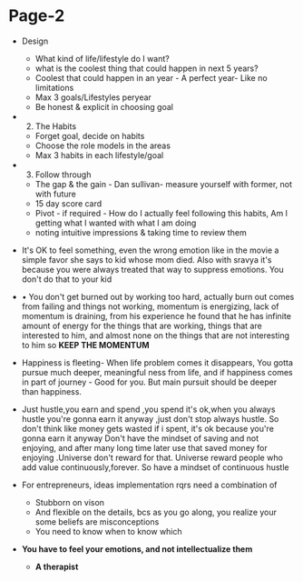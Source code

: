 # Page-2

- Design
    
    - What kind of life/lifestyle do I want?
    - what is the coolest thing that could happen in next 5 years?
    - Coolest that could happen in an year - A perfect year- Like no limitations
    - Max 3 goals/Lifestyles peryear
    - Be honest & explicit in choosing goal
- 2. The Habits
    
    - Forget goal, decide on habits
    - Choose the role models in the areas
    - Max 3 habits in each lifestyle/goal
- 3. Follow through
    
    - The gap & the gain - Dan sullivan- measure yourself with former, not with future
    - 15 day score card
    - Pivot - if required - How do I actually feel following this habits, Am I getting what I wanted with what I am doing
    - noting intuitive impressions & taking time to review them
- It's OK to feel something, even the wrong emotion like in the movie a simple favor she says to kid whose mom died. Also with sravya it's because you were always treated that way to suppress emotions. You don't do that to your kid
    
- • You don't get burned out by working too hard, actually burn out comes from failing and things not working, momentum is energizing, lack of momentum is draining, from his experience he found that he has infinite amount of energy for the things that are working, things that are interested to him, and almost none on the things that are not interesting to him so **KEEP THE MOMENTUM**
    
- Happiness is fleeting- When life problem comes it disappears, You gotta pursue much deeper, meaningful ness from life, and if happiness comes in part of journey - Good for you. But main pursuit should be deeper than happiness.
    
- Just hustle,you earn and spend ,you spend it's ok,when you always hustle you're gonna earn it anyway ,just don't stop always hustle. So don't think like money gets wasted if i spent, it's ok because you're gonna earn it anyway Don't have the mindset of saving and not enjoying, and after many long time later use that saved money for enjoying .Universe don't reward for that. Universe reward people who add value continuously,forever. So have a mindset of continuous hustle
    
- For entrepreneurs, ideas implementation rqrs need a combination of
    
    - Stubborn on vison
    - And flexible on the details, bcs as you go along, you realize your some beliefs are misconceptions
    - You need to know when to know which
- **You have to feel your emotions, and not intellectualize them**
    
    - **A therapist**